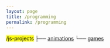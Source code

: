 ```yaml
---
layout: page
title: /programming
permalink: /programming
---
```


<mark>/js-projects</mark>
 ├── <a href="/js-projects/animations">animations</a>
 └── <a href="/js-projects/games">games</a>
